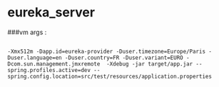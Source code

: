 # eureka_server

###vm args :


<pre><code> 
-Xmx512m -Dapp.id=eureka-provider -Duser.timezone=Europe/Paris -Duser.language=en -Duser.country=FR -Duser.variant=EURO -Dcom.sun.management.jmxremote  -Xdebug -jar target/app.jar --spring.profiles.active=dev --spring.config.location=src/test/resources/application.properties
</code></pre>